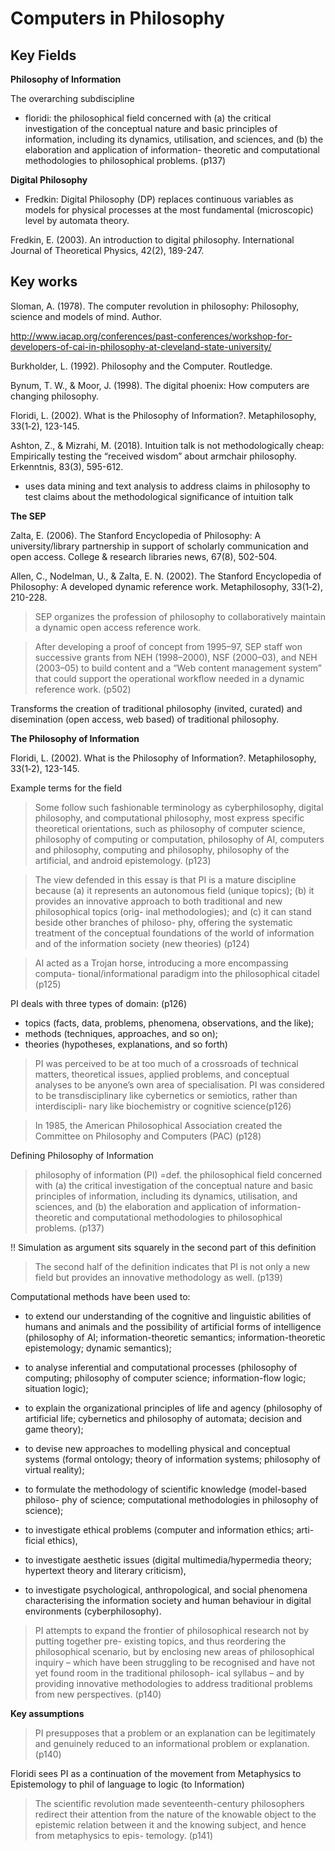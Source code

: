 # Computers in Philosophy


## Key Fields

**Philosophy of Information**

The overarching subdiscipline 

- floridi: the philosophical field concerned with (a) the critical investigation of the conceptual nature and basic principles of information, including its dynamics, utilisation, and sciences, and (b) the elaboration and application of information- theoretic and computational methodologies to philosophical problems. (p137)


**Digital Philosophy**

- Fredkin: Digital Philosophy (DP) replaces continuous variables as models for physical processes at the most fundamental (microscopic) level by automata theory.

Fredkin, E. (2003). An introduction to digital philosophy. International Journal of Theoretical Physics, 42(2), 189-247.



## Key works


Sloman, A. (1978). The computer revolution in philosophy: Philosophy, science and models of mind. Author.

http://www.iacap.org/conferences/past-conferences/workshop-for-developers-of-cai-in-philosophy-at-cleveland-state-university/

Burkholder, L. (1992). Philosophy and the Computer. Routledge.

Bynum, T. W., & Moor, J. (1998). The digital phoenix: How computers are changing philosophy.

Floridi, L. (2002). What is the Philosophy of Information?. Metaphilosophy, 33(1‐2), 123-145.


Ashton, Z., & Mizrahi, M. (2018). Intuition talk is not methodologically cheap: Empirically testing the “received wisdom” about armchair philosophy. Erkenntnis, 83(3), 595-612.

  - uses data mining and text analysis to address claims in philosophy to test claims about the methodological significance of intuition talk


**The SEP**

Zalta, E. (2006). The Stanford Encyclopedia of Philosophy: A university/library partnership in support of scholarly communication and open access. College & research libraries news, 67(8), 502-504.

Allen, C., Nodelman, U., & Zalta, E. N. (2002). The Stanford Encyclopedia of Philosophy: A developed dynamic reference work. Metaphilosophy, 33(1‐2), 210-228.

> SEP organizes the profession of philosophy to collaboratively maintain a dynamic open access  reference  work. 

> After developing a proof of concept from 1995–97,  SEP  staff  won  successive  grants  from NEH (1998–2000), NSF (2000–03), and NEH (2003–05) to build content and a “Web content management system” that could sup­port the operational workflow needed in a dynamic reference work. (p502)

Transforms the creation of traditional philosophy (invited, curated) and disemination (open access, web based) of traditional philosophy.



**The Philosophy of Information**

Floridi, L. (2002). What is the Philosophy of Information?. Metaphilosophy, 33(1‐2), 123-145.

Example terms for the field

> Some follow such fashionable terminology as cyberphilosophy, digital philosophy, and computational philosophy, most express specific theoretical orientations, such as philosophy of computer science, philosophy of computing or computation, philosophy of AI, computers and philosophy, computing and philosophy, philosophy of the artificial, and android epistemology. (p123)

>  The view defended in this essay is that PI is a mature discipline because (a) it represents an autonomous field (unique topics); (b) it provides an innovative approach to both traditional and new philosophical topics (orig- inal methodologies); and (c) it can stand beside other branches of philoso- phy, offering the systematic treatment of the conceptual foundations of the world of information and of the information society (new theories) (p124)

> AI acted as a Trojan horse, introducing a more encompassing computa- tional/informational paradigm into the philosophical citadel (p125)

PI deals with three types of domain:  (p126)
  - topics (facts, data, problems, phenomena, observations, and the like); 
  - methods (techniques, approaches, and so on); 
  - theories (hypotheses, explanations, and so forth)

> PI was perceived to be at too much of a crossroads of technical matters, theoretical issues, applied problems, and conceptual analyses to be anyone’s own area of specialisation. PI was considered to be transdisciplinary like cybernetics or semiotics, rather than interdiscipli- nary like biochemistry or cognitive science(p126)

> In 1985, the American Philosophical Association created the Committee on Philosophy and Computers (PAC) (p128)

Defining Philosophy of Information 

> philosophy of information (PI) =def. the philosophical field concerned with (a) the critical investigation of the conceptual nature and basic principles of information, including its dynamics, utilisation, and sciences, and (b) the elaboration and application of information- theoretic and computational methodologies to philosophical problems. (p137)

!! Simulation as argument sits squarely in the second part of this definition

> The second half of the definition indicates that PI is not only a new field but provides an innovative methodology as well. (p139)

Computational methods have been used to:

  -  to extend our understanding of the cognitive and linguistic abilities of humans and animals and the possibility of artificial forms of intelligence (philosophy of AI; information-theoretic semantics; information-theoretic epistemology; dynamic semantics);

  - to analyse inferential and computational processes (philosophy of computing; philosophy of computer science; information-flow logic; situation logic);

  - to explain the organizational principles of life and agency (philosophy of artificial life; cybernetics and philosophy of automata; decision and game theory);

  - to devise new approaches to modelling physical and conceptual systems (formal ontology; theory of information systems; philosophy of virtual reality);

  - to formulate the methodology of scientific knowledge (model-based philoso- phy of science; computational methodologies in philosophy of science);

  -  to investigate ethical problems (computer and information ethics; arti- ficial ethics), 

  - to investigate aesthetic issues (digital multimedia/hypermedia theory; hypertext theory and literary criticism), 

  - to investigate psychological, anthropological, and social phenomena characterising the information society and human behaviour in digital environments (cyberphilosophy).


> PI attempts to expand the frontier of philosophical research not by putting together pre- existing topics, and thus reordering the philosophical scenario, but by enclosing new areas of philosophical inquiry – which have been struggling to be recognised and have not yet found room in the traditional philosoph- ical syllabus – and by providing innovative methodologies to address traditional problems from new perspectives. (p140)

**Key assumptions**

> PI presupposes that a problem or an explanation can be legitimately and genuinely reduced to an informational problem or explanation. (p140)

Floridi sees PI as a continuation of the movement from Metaphysics to Epistemology to phil of language to logic (to Information)

> The scientific revolution made seventeenth-century philosophers redirect their attention from the nature of the knowable object to the epistemic relation between it and the knowing subject, and hence from metaphysics to epis- temology. (p141)


